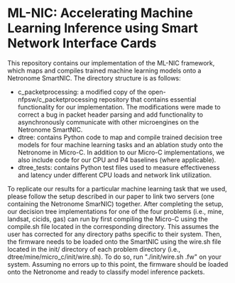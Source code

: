 # ML-NIC: Accelerating Machine Learning Inference using Smart Network Interface Cards
This repository contains our implementation of the ML-NIC framework, which maps and compiles trained machine learning models onto a Netronome SmartNIC.
The directory structure is as follows:
  - c_packetprocessing: a modified copy of the open-nfpsw/c_packetprocessing repository that contains essential functionality for our implementation. The modifications were made to correct a bug in packet header parsing and add functionality to asynchronously communicate with other microengines on the Netronome SmartNIC. 
  - dtree: contains Python code to map and compile trained decision tree models for four machine learning tasks and an ablation study onto the Netronome in Micro-C. In addition to our Micro-C implementations, we also include code for our CPU and P4 baselines (where applicable). 
  - dtree_tests: contains Python test files used to measure effectiveness and latency under different CPU loads and network link utilization. 

To replicate our results for a particular machine learning task that we used, please follow the setup described in our paper to link two servers (one containing the Netronome SmarNIC) together.
After completing the setup, our decision tree implementations for one of the four problems (i.e., mine, landsat, cicids, gas) can run by first compiling the Micro-C using the compile.sh file located in the corresponding directory. This assumes the user has corrected for any directory paths specific to their system. Then, the firmware needs to be loaded onto the SmartNIC using the wire.sh file located in the init/ directory of each problem directory (i.e., dtree/mine/micro_c/init/wire.sh). To do so, run "./init/wire.sh <filename>.fw" on your system. Assuming no errors up to this point, the firmware should be loaded onto the Netronome and ready to classify model inference packets. 


